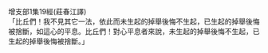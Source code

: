 增支部1集19經(莊春江譯)  
「比丘們！我不見其它一法，依此而未生起的掉舉後悔不生起，已生起的掉舉後悔被捨斷，如這心的平息。比丘們！對心平息者來說，未生起的掉舉後悔不生起，已生起的掉舉後悔被捨斷。」  
  
  
